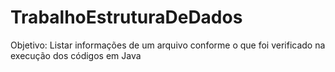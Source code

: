 # TrabalhoEstruturaDeDados
Objetivo: Listar informações de um arquivo conforme o que foi verificado na execução dos códigos em Java

